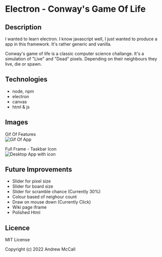 # Electron - Conway's Game Of Life

## Description
I wanted to learn electron. I know javascript well, I just wanted to produce a app in this framework. It's rather generic and vanilla.

Conway's game of life is a classic computer science challange. It's a simulation of "Live" and "Dead" pixels. Depending on their neighbours they live, die or spawn.

## Technologies
- node, npm
- electron
- canvas
- html & js

## Images
Gif Of Features  
![Gif Of App](https://i.imgur.com/HenksRG.gif)

Full Frame - Taskbar Icon  
![Desktop App with icon](https://i.imgur.com/g4zawl5.png)

## Future Improvements
- Slider for pixel size
- Slider for board size
- Slider for scramble chance (Currently 30%)
- Colour based of neighour count
- Draw on mouse down (Currently Click)
- Wiki page iframe
- Polished Html

## Licence

MIT License

Copyright (c) 2022 Andrew McCall